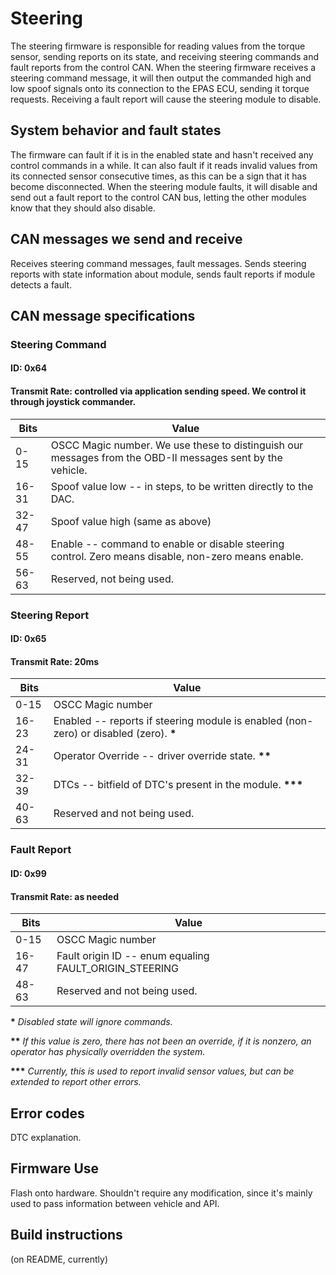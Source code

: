# Steering

The steering firmware is responsible for reading values from the torque sensor, sending reports on its state, and receiving steering commands and fault reports from the control CAN. When the steering firmware receives a steering command message, it will then output the commanded high and low spoof signals onto its connection to the EPAS ECU, sending it torque requests. Receiving a fault report will cause the steering module to disable.

## System behavior and fault states

The firmware can fault if it is in the enabled state and hasn't received any control commands in a while. It can also fault if it reads invalid values from its connected sensor consecutive times, as this can be a sign that it has become disconnected. When the steering module faults, it will disable and send out a fault report to the control CAN bus, letting the other modules know that they should also disable.

## CAN messages we send and receive

Receives steering command messages, fault messages. Sends steering reports with state information about module, sends fault reports if module detects a fault.

## CAN message specifications

### Steering Command

#### ID: 0x64

#### Transmit Rate: controlled via application sending speed. We control it through joystick commander.

| Bits  | Value |
| ----- | ----- |
|  0-15 | OSCC Magic number. We use these to distinguish our messages from the OBD-II messages sent by the vehicle. |
| 16-31 | Spoof value low -- in steps, to be written directly to the DAC. |
| 32-47 | Spoof value high (same as above) |
| 48-55 | Enable -- command to enable or disable steering control. Zero means disable, non-zero means enable. |
| 56-63 | Reserved, not being used. |

### Steering Report

#### ID: 0x65

#### Transmit Rate: 20ms

| Bits  | Value |
| ----- | ----- |
|  0-15 | OSCC Magic number |
| 16-23 | Enabled -- reports if steering module is enabled (non-zero) or disabled (zero). __*__ |
| 24-31 | Operator Override -- driver override state. __**__ |
| 32-39 | DTCs -- bitfield of DTC's present in the module. __***__ |
| 40-63 | Reserved and not being used. |

### Fault Report

#### ID: 0x99

#### Transmit Rate: as needed

| Bits  | Value |
| ----- | ----- |
|  0-15 | OSCC Magic number |
| 16-47 | Fault origin ID -- enum equaling FAULT_ORIGIN_STEERING |
| 48-63 | Reserved and not being used. |

__*__ *Disabled state will ignore commands.*

__**__ *If this value is zero, there has not been an override, if it is nonzero, an operator has physically overridden the system.*

__***__ *Currently, this is used to report invalid sensor values, but can be extended to report other errors.*

## Error codes

DTC explanation.

## Firmware Use

Flash onto hardware. Shouldn't require any modification, since it's mainly used to pass information between vehicle and API.

## Build instructions

(on README, currently)
